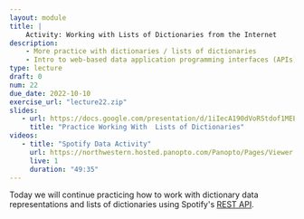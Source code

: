 ```yaml
---
layout: module
title: |
    Activity: Working with Lists of Dictionaries from the Internet
description:
    - More practice with dictionaries / lists of dictionaries
    - Intro to web-based data application programming interfaces (APIs)
type: lecture
draft: 0
num: 22
due_date: 2022-10-10
exercise_url: "lecture22.zip"
slides: 
   - url: https://docs.google.com/presentation/d/1iIecA190dVoRStdof1MEE5xk6rjTe_hJDLefwUgtbdU/edit?usp=sharing
     title: "Practice Working With  Lists of Dictionaries"
videos:
   - title: "Spotify Data Activity"
     url: https://northwestern.hosted.panopto.com/Panopto/Pages/Viewer.aspx?id=1c3facc7-7ff3-44c1-baea-ade1010779d4
     live: 1
     duration: "49:35"
---
```


Today we will continue practicing how to work with dictionary data representations and lists of dictionaries using Spotify's <a href="https://developer.spotify.com/documentation/web-api/reference/#/operations/search" target="_blank">REST API</a>.
